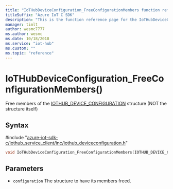 ```yaml
---                             
title: "IoTHubDeviceConfiguration_FreeConfigurationMembers function reference | Microsoft Docs" 
titleSuffix: "Azure IoT C SDK"            
description: "This is the function reference page for the IoTHubDeviceConfiguration_FreeConfigurationMembers() function in the Azure IoT C SDK. This SDK is used with Azure IoT Hub and Azure IoT Hub Device Provisioning Service"            
manager: timlt                 
author: wesmc7777              
ms.author: wesmc               
ms.date: 10/18/2018                    
ms.service: "iot-hub"             
ms.custom: ""                
ms.topic: "reference"        
---                            
```


# IoTHubDeviceConfiguration_FreeConfigurationMembers()

Free members of the [IOTHUB_DEVICE_CONFIGURATION](../iothub-deviceconfiguration-h.md#iothub_device_configuration) structure (NOT the structure itself)

## Syntax

\#include "[azure-iot-sdk-c/iothub_service_client/inc/iothub_deviceconfiguration.h](../iothub-deviceconfiguration-h.md)"  
```C
void IoTHubDeviceConfiguration_FreeConfigurationMembers(IOTHUB_DEVICE_CONFIGURATION  configuration);
```

## Parameters
* `configuration` The structure to have its members freed.

